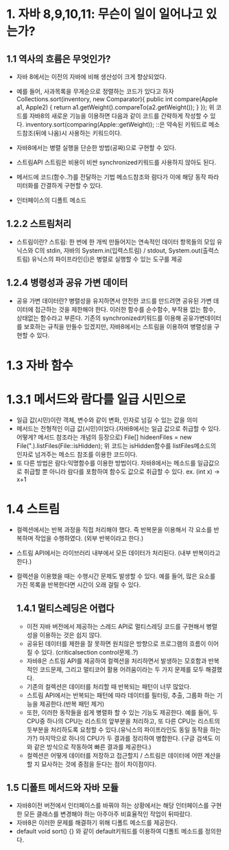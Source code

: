 # 1. 자바 8,9,10,11: 무슨이 일이 일어나고 있는가?
  ## 1.1 역사의 흐름은 무엇인가?
  - 자바 8에서는 이전의 자바에 비해 생산성이 크게 향상되었다.
  - 예를 들어, 사과목록을 무게순으로 정렬하는 코드가 있다고 하자
    Collections.sort(inventory, new Comparator<Apple>){
      public int compare(Apple a1, Apple2) {
        return a1.getWeight().compareTo(a2.getWeight());
      }
    });
    위 코드를 자바8의 새로운 기능을 이용하면 다음과 같이 코드를 간략하게 작성할 수 있다.
    inventory.sort(comparing(Apple::getWeight));
    ::은 약속된 키워드로 메소드참조(뒤에 나옴)시 사용하는 키워드이다.

  - 자바8에서는 병렬 실행을 단순한 방법(공짜)으로 구현할 수 있다.
  - 스트림API
    스트림은 비용이 비싼 synchronized키워드를 사용하지 않아도 된다.
  - 메서드에 코드(함수..?)를 전달하는 기법
    메소드참조와 람다가 이에 해당
    동작 파라미터화를 간결하게 구현할 수 있다.
  - 인터페이스의 디폴트 메소드

  ## 1.2.2 스트림처리
  - 스트림이란?
    스트림: 한 번에 한 개씩 만들어지는 연속적인 데이터 항목들의 모임
    유닉스와 C의 stdin, 자바의 System.in(입력스트림) / stdout, System.out(출력스트림)
    유닉스의 파이프라인(|)은 병렬로 실행할 수 있는 도구를 제공

  ## 1.2.4 병령성과 공유 가변 데이터
  - 공유 가변 데이터란?
    병렬성을 유지하면서 안전한 코드를 만드려면 공유된 가변 데이터에 접근하는 것을 제한해야 한다.
    이러한 함수를 순수함수, 부작용 없는 함수, 상태없는 함수라고 부른다.
    기존의 synchronized키워드를 이용해 공유가변데이터를 보호하는 규칙을 만들수 있겠지만, 자바8에서는 스트림을 이용하여 병렬성을 구현할 수 있다.

# 1.3 자바 함수
  # 1.3.1 메서드와 람다를 일급 시민으로
  - 일급 값(시민)이란 객체, 변수와 같이 변화, 인자로 넘길 수 있는 값을 의미
  - 메서드는 전형적인 이급 값(시민)이었다.(자바8에서는 일급 값으로 취급할 수 있다. 어떻게? 메서드 참조라는 개념의 등장으로)
    File[] hideenFiles = new File(".).listFiles(File::isHidden);
    위 코드는 isHidden함수를 listFiles메소드의 인자로 넘겨주는 메소드 참조를 이용한 코드이다.
  - 또 다른 방법은 람다:익명함수를 이용한 방법이다.
    자바8에서는 메소드를 일급값으로 취급할 뿐 아니라 람다를 포함하여 함수도 값으로 취급할 수 있다.
    ex. (int x) -> x+1
  
# 1.4 스트림
- 컬렉션에서는 반복 과정을 직접 처리해야 했다. 즉 반복문을 이용해서 각 요소를 반복하며 작업을 수행하였다. (외부 반복이라고 한다.)
- 스트림 API에서는 라이브러리 내부에서 모든 데이터가 처리된다. (내부 반복이라고 한다.)
- 컬렉션을 이용했을 때는 수행시간 문제도 발생할 수 있다. 예를 들어, 많은 요소를 가진 목록을 반복한다면 시간이 오래 걸릴 수 있다.
  
  ## 1.4.1 멀티스레딩은 어렵다
  - 이전 자바  버전에서 제공하는 스레드 API로 멀티스레딩 코드를 구현해서 병렬성을 이용하는 것은 쉽지 않다.
  - 공유된 데이터를 제한을 잘 못하면 원치않은 방향으로 프로그램의 흐름이 이어질 수 있다. (criticalsection control문제..?)
  - 자바8은 스트림 API를 제공하여 컬렉션을 처리하면서 발생하는 모호함과 반복적인 코드문제, 그리고 멀티코어 활용 어려움이라는 두 가지 문제를 모두 해결했다.
  - 기존의 컬렉션은 데이터를 처리할 때 반복되는 패턴이 너무 많았다.
  - 스트림 API에서는 반복되는 패턴에 따라 데이터를 필터링, 추출, 그룹화 하는 기능을 제공한다.(반복 패턴 제거)
  - 또한, 이러한 동작들을 쉽게 병렬화 할 수 있는 기능도 제공한다.
    예를 들어, 두CPU중 하나의 CPU는 리스트의 앞부분을 처리하고, 또 다른 CPU는 리스트의 둣부분을 처리하도록 요청할 수 있다.(유닉스의 파이프라인도 동일 동작을 하는가?)
    마지막으로 하나의 CPU가 두 결과를 정리하여 병합한다. (구글 검색도 이와 같은 방식으로 작동하여 빠른 결과를 제공한다.)
  - 컬렉션은 어떻게 데이터를 저장하고 접근할지 / 스트림은 데이터에 어떤 계산을 할 지 묘사하는 것에 중점을 둔다는 점이 차이점이다.

## 1.5 디폴트 메서드와 자바 모듈
- 자바8이전 버전에서 인터페이스를 바꿔야 하는 상황에서는 해당 인터페이스를 구현한 모든 클래스를 변경해야 하는 아주아주 비효율적인 작업이 뒤따랐다.
- 자바8은 이러한 문제를 해결하기 위해 디폴트 메소드를 제공한다.
- default void sort() {} 와 같이 default키워드를 이용하여 디폴트 메소드를 정의한다.
